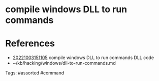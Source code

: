 # compile windows DLL to run commands

# References
- [20221003151105](/zet/20221003151105/README.md) compile windows DLL to run commands DLL code
- ~/kb/hacking/windows/dll-to-run-commands.md

Tags:
    #assorted #command
